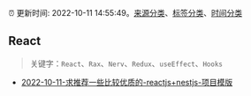 :alarm_clock: 更新时间: 2022-10-11 14:55:49。[来源分类](../README.md)、[标签分类](../TAGS.md)、[时间分类](../TIMELINE.md)

## React


> 关键字：`React`、`Rax`、`Nerv`、`Redux`、`useEffect`、`Hooks`



- [2022-10-11-求推荐一些比较优质的-reactjs+nestjs-项目模版](https://www.v2ex.com/t/886165) 